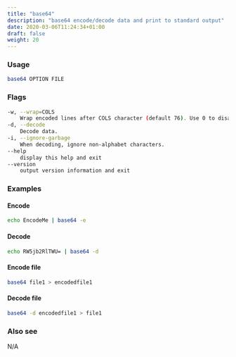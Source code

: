 ```yaml
---
title: "base64"
description: "base64 encode/decode data and print to standard output"
date: 2020-03-06T11:24:34+01:00
draft: false
weight: 20
---
```


### Usage

```bash
base64 OPTION FILE
```

### Flags

```bash
-w, --wrap=COLS
    Wrap encoded lines after COLS character (default 76). Use 0 to disable line wrapping.
-d, --decode
    Decode data.
-i, --ignore-garbage
    When decoding, ignore non-alphabet characters.
--help
    display this help and exit
--version
    output version information and exit
```

### Examples

#### Encode

```bash
echo EncodeMe | base64 -e
```

#### Decode

```bash
echo RW5jb2RlTWU= | base64 -d
```

#### Encode file

```bash
base64 file1 > encodedfile1
```

#### Decode file

```bash
base64 -d encodedfile1 > file1
```

### Also see

N/A
